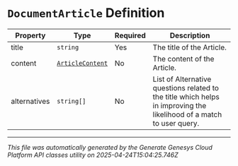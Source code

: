 # `DocumentArticle` Definition

| Property | Type | Required | Description |
|----------|------|----------|-------------|
| title | `string` | Yes | The title of the Article. |
| content | [`ArticleContent`](articlecontent-definition.md) | No | The content of the Article. |
| alternatives | `string[]` | No | List of Alternative questions related to the title which helps in improving the likelihood of a match to user query. |

---

*This file was automatically generated by the Generate Genesys Cloud Platform API classes utility on 2025-04-24T15:04:25.746Z*